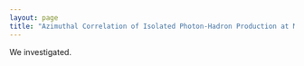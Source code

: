 ```yaml
---
layout: page
title: "Azimuthal Correlation of Isolated Photon-Hadron Production at Mid Rapidity"
---
```


We investigated.
